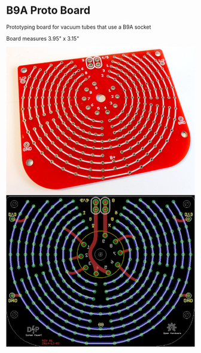 # B9A Proto Board
Prototyping board for vacuum tubes that use a B9A socket


Board measures 3.95" x 3.15" 

![Printed Board](/Rev01-result.jpg?raw=true)
![Printed Board](/Rev01.brd.png?raw=true)

